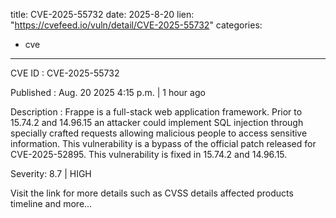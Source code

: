  
title: CVE-2025-55732
date: 2025-8-20
lien: "https://cvefeed.io/vuln/detail/CVE-2025-55732"
categories:
  - cve
---

CVE ID : CVE-2025-55732

Published :  Aug. 20
2025
4:15 p.m. | 1 hour ago

Description : Frappe is a full-stack web application framework. Prior to 15.74.2 and 14.96.15
an attacker could implement SQL injection through specially crafted requests
allowing malicious people to access sensitive information. This vulnerability is a bypass of the official patch released for CVE-2025-52895. This vulnerability is fixed in 15.74.2 and 14.96.15.

Severity: 8.7 | HIGH

Visit the link for more details
such as CVSS details
affected products
timeline
and more...
